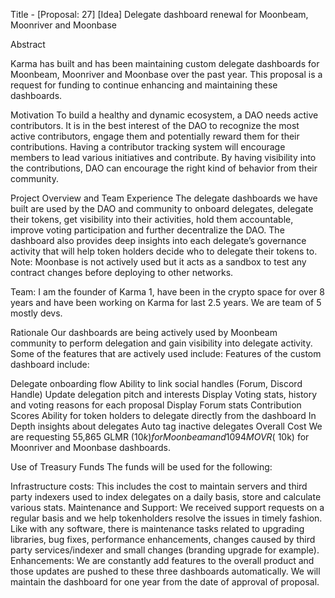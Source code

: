 Title - [Proposal: 27] [Idea] Delegate dashboard renewal for Moonbeam, Moonriver and Moonbase

Abstract

Karma has built and has been maintaining custom delegate dashboards for Moonbeam, Moonriver and Moonbase over the past year. This proposal is a request for funding to continue enhancing and maintaining these dashboards.

Motivation
To build a healthy and dynamic ecosystem, a DAO needs active contributors. It is in the best interest of the DAO to recognize the most active contributors, engage them and potentially reward them for their contributions. Having a contributor tracking system will encourage members to lead various initiatives and contribute. By having visibility into the contributions, DAO can encourage the right kind of behavior from their community.

Project Overview and Team Experience
The delegate dashboards we have built are used by the DAO and community to onboard delegates, delegate their tokens, get visibility into their activities, hold them accountable, improve voting participation and further decentralize the DAO. The dashboard also provides deep insights into each delegate’s governance activity that will help token holders decide who to delegate their tokens to.
Note: Moonbase is not actively used but it acts as a sandbox to test any contract changes before deploying to other networks.

Team: I am the founder of Karma 1, have been in the crypto space for over 8 years and have been working on Karma for last 2.5 years. We are team of 5 mostly devs.

Rationale
Our dashboards are being actively used by Moonbeam community to perform delegation and gain visibility into delegate activity. Some of the features that are actively used include:
Features of the custom dashboard include:

Delegate onboarding flow
Ability to link social handles (Forum, Discord Handle)
Update delegation pitch and interests
Display Voting stats, history and voting reasons for each proposal
Display Forum stats
Contribution Scores
Ability for token holders to delegate directly from the dashboard
In Depth insights about delegates
Auto tag inactive delegates
Overall Cost
We are requesting 55,865 GLMR ($10k) for Moonbeam and 1094 MOVR (~$10k) for Moonriver and Moonbase dashboards.

Use of Treasury Funds
The funds will be used for the following:

Infrastructure costs: This includes the cost to maintain servers and third party indexers used to index delegates on a daily basis, store and calculate various stats.
Maintenance and Support: We received support requests on a regular basis and we help tokenholders resolve the issues in timely fashion. Like with any software, there is maintenance tasks related to upgrading libraries, bug fixes, performance enhancements, changes caused by third party services/indexer and small changes (branding upgrade for example).
Enhancements: We are constantly add features to the overall product and those updates are pushed to these three dashboards automatically.
We will maintain the dashboard for one year from the date of approval of proposal.